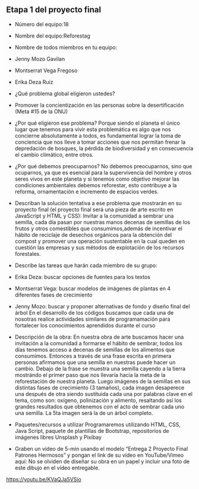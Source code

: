 ## Etapa 1 del proyecto final

- Número del equipo:18
- Nombre del equipo:Reforestag
- Nombre de todos miembros en tu equipo:
- Jenny Mozo Gavilan
- Montserrat Vega Fregoso
- Erika Deza Ruiz

- ¿Qué problema global eligieron ustedes?
- Promover la concientización en las personas sobre la desertificación (Meta #15 de la ONU)
- ¿Por qué eligieron ese problema? Porque siendo el planeta el único lugar que tenemos para vivir esta problemática es algo que nos concierne absolutamente a todos, es fundamental lograr la toma de conciencia que nos lleve a tomar acciones que nos permitan frenar la depredación de bosques, la pérdida de biodiversidad y en consecuencia el cambio climático, entre otros.
- ¿Por qué debemos preocuparnos? No debemos preocuparnos, sino que ocuparnos, ya que es esencial para la supervivencia del hombre y otros seres vivos en este planeta y si tenemos como objetivo mejorar las condiciones ambientales debemos reforestar, esto contribuye a la reforma, ornamentación e incremento de espacios verdes.

- Describan la solución tentativa a ese problema que mostrarán en su proyecto final (el proyecto final será una pieza de arte escrito en JavaScript y HTML y CSS): Invitar a la comunidad a sembrar una semilla, cada día pasan por nuestras manos decenas de semillas de los frutos y otros comestibles que consumimos,además de incentivar el hábito de reciclaje de desechos orgánicos para la obtención del compost y promover una operación sustentable en la cual queden en cuestión las empresas y sus métodos de explotación de los recursos forestales.

- Describe las tareas que harán cada miembro de su grupo:
- Erika Deza: buscar opciones de fuentes para los textos
- Montserrat Vega: buscar modelos de imágenes de plantas en 4 diferentes fases de crecimiento
- Jenny Mozo: buscar y proponer alternativas de fondo y diseño final del árbol
En el desarrollo de los códigos buscamos que cada una de nosotras realice actividades similares de programamación para fortalecer los conocimientos aprendidos durante el curso

- Descripción de la obra: 
En nuestra obra de arte buscamos hacer una invitación a la comunidad a formarse el hábito de sembrar, todos los días tenemos acceso a decenas de semillas de los alimentos que consumimos. Entonces a través de una frase escrita en primera personas afirmamos que  una semilla en nuestras puede hacer un cambio. Debajo de la frase se muestra una semilla cayendo a la tierra mostrándo el primer paso que nos llevaría hacia la meta de la reforestación de nuestra planeta. Luego imágenes de la semillas en sus distintas fases de crecimiento (3 tamaños), cada imagen desaperece una después de otra siendo sustituida cada una por palabras clave en el tema, como son: oxígeno, polinización y alimento, resaltando así los grandes resultados que obtenemos con el acto de sembrar cada uno una semilla. La 5ta imagen será la de un árbol completo.

- Paquetes/recursos a utilizar
Programaremos utilizando HTML, CSS, Java Script, paquete de plantillas de Bootstrap, repositorios de imágenes libres Unsplash y Pixibay

- Graben un video de 5-min usando el modelo “Entrega 2 Proyecto Final Patrones Hermosos” y pongan el link de su vídeo en YouTube/Vimeo aquí:
No se olviden de diseñar su obra en un papel y incluir una foto de este dibujo en el vídeo entregable.

https://youtu.be/KVaQJa5VSio
